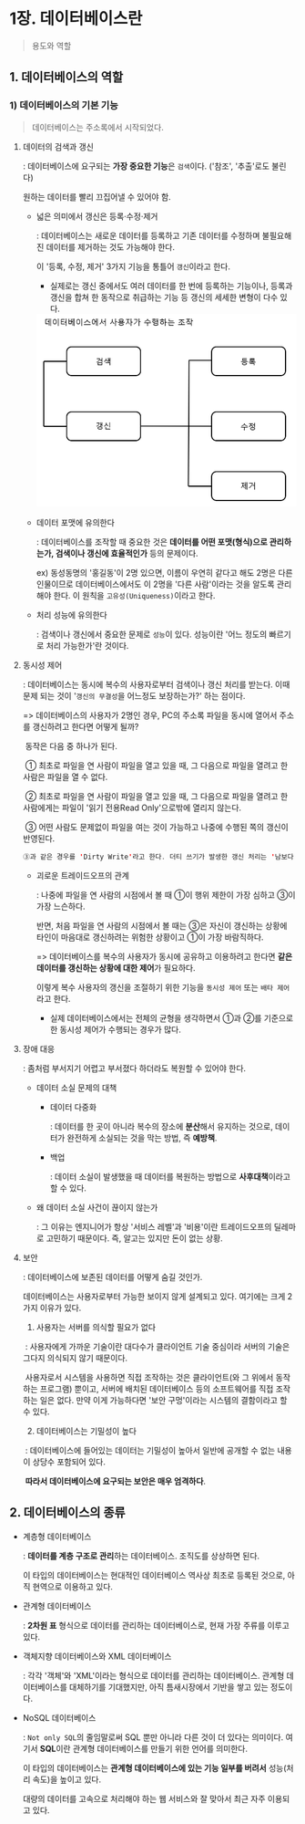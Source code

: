 # 1장. 데이터베이스란

> 용도와 역할

## 1. 데이터베이스의 역할

### 1) 데이터베이스의 기본 기능

> 데이터베이스는 주소록에서 시작되었다.

1. 데이터의 검색과 갱신

   : 데이터베이스에 요구되는 **가장 중요한 기능**은 `검색`이다. ('참조', '추출'로도 불린다)

   원하는 데이터를 빨리 끄집어낼 수 있어야 함.

   - 넓은 의미에서 갱신은 등록·수정·제거

     : 데이터베이스는 새로운 데이터를 등록하고 기존 데이터를 수정하며 불필요해진 데이터를 제거하는 것도 가능해야 한다.

     이 '등록, 수정, 제거' 3가지 기능을 통틀어 `갱신`이라고 한다.

     - 실제로는 갱신 중에서도 여러 데이터를 한 번에 등록하는 기능이나, 등록과 갱신을 합쳐 한 동작으로 취급하는 기능 등 갱신의 세세한 변형이 다수 있다.

     <img src="images/01_manipulation.PNG" style="zoom:80%;" />

   - 데이터 포맷에 유의한다

     : 데이터베이스를 조작할 때 중요한 것은 **데이터를 어떤 포맷(형식)으로 관리하는가, 검색이나 갱신에 효율적인가** 등의 문제이다.

     ex) 동성동명의 '홍길동'이 2명 있으면, 이름이 우연히 같다고 해도 2명은 다른 인물이므로 데이터베이스에서도 이 2명을 '다른 사람'이라는 것을 알도록 관리해야 한다. 이 원칙을 `고유성(Uniqueness)`이라고 한다.

   - 처리 성능에 유의한다

     : 검색이나 갱신에서 중요한 문제로 `성능`이 있다. 성능이란 '어느 정도의 빠르기로 처리 가능한가'란 것이다.

2. 동시성 제어

   : 데이터베이스는 동시에 복수의 사용자로부터 검색이나 갱신 처리를 받는다. 이때 문제 되는 것이 '`갱신의 무결성`을 어느정도 보장하는가?' 하는 점이다.

   => 데이터베이스의 사용자가 2명인 경우, PC의 주소록 파일을 동시에 열어서 주소를 갱신하려고 한다면 어떻게 될까?

   ​	동작은 다음 중 하나가 된다.

   ​	① 최초로 파일을 연 사람이 파일을 열고 있을 때, 그 다음으로 파일을 열려고 한 사람은 파일을 열 수 없다.

   ​	② 최초로 파일을 연 사람이 파일을 열고 있을 때, 그 다음으로 파일을 열려고 한 사람에게는 파일이 '읽기 전용Read Only'으로밖에 열리지 않는다.

   ​	③ 어떤 사람도 문제없이 파일을 여는 것이 가능하고 나중에 수행된 쪽의 갱신이 반영된다.

   ``` java
   ③과 같은 경우를 'Dirty Write'라고 한다. 더티 쓰기가 발생한 갱신 처리는 '남보다 늦게 손을 내밀어 이기는 가위바위보' 같은 것이다. 데이터베이스에서 이런 식의 제어는 일반적으로 데이터 무결성 관점에서 기피하는 경향이 있다.
   ```

   - 괴로운 트레이드오프의 관계

     : 나중에 파일을 연 사람의 시점에서 볼 때 ①이 행위 제한이 가장 심하고 ③이 가장 느슨하다.

     반면, 처음 파일을 연 사람의 시점에서 볼 때는 ③은 자신이 갱신하는 상황에 타인이 마음대로 갱신하려는 위험한 상황이고 ①이 가장 바람직하다.

     => 데이터베이스를 복수의 사용자가 동시에 공유하고 이용하려고 한다면 **같은 데이터를 갱신하는 상황에 대한 제어**가 필요하다.

     이렇게 복수 사용자의 갱신을 조절하기 위한 기능을 `동시성 제어` 또는 `배타 제어`라고 한다.

     - 실제 데이터베이스에서는 전체의 균형을 생각하면서 ①과 ②를 기준으로 한 동시성 제어가 수행되는 경우가 많다.

3. 장애 대응

   : 좀처럼 부서지기 어렵고 부서졌다 하더라도 복원할 수 있어야 한다.

   - 데이터 소실 문제의 대책

     - 데이터 다중화

       : 데이터를 한 곳이 아니라 복수의 장소에 **분산**해서 유지하는 것으로, 데이터가 완전하게 소실되는 것을 막는 방법, 즉 **예방책**.

     - 백업

       : 데이터 소실이 발생했을 때 데이터를 복원하는 방법으로 **사후대책**이라고 할 수 있다.

   - 왜 데이터 소실 사건이 끊이지 않는가

     : 그 이유는 엔지니어가 항상 '서비스 레벨'과 '비용'이란 트레이드오프의 딜레마로 고민하기 때문이다. 즉, 알고는 있지만 돈이 없는 상황.

4. 보안

   : 데이터베이스에 보존된 데이터를 어떻게 숨길 것인가.

   데이터베이스는 사용자로부터 가능한 보이지 않게 설계되고 있다. 여기에는 크게 2가지 이유가 있다.

   1) 사용자는 서버를 의식할 필요가 없다

   ​	: 사용자에게 가까운 기술이란 대다수가 클라이언트 기술 중심이라 서버의 기술은 그다지 의식되지 않기 때문이다.

   ​	사용자로서 시스템을 사용하면 직접 조작하는 것은 클라이언트(와 그 위에서 동작하는 프로그램) 뿐이고, 서버에 배치된 데이터베이스 등의 소프트웨어를 직접 조작하는 일은 없다. 만약 이게 가능하다면 '보안 구멍'이라는 시스템의 결함이라고 할 수 있다.

   2) 데이터베이스는 기밀성이 높다

   ​	: 데이터베이스에 들어있는 데이터는 기밀성이 높아서 일반에 공개할 수 없는 내용이 상당수 포함되어 있다.

   ​	**따라서 데이터베이스에 요구되는 보안은 매우 엄격하다**.



## 2. 데이터베이스의 종류

- 계층형 데이터베이스

  : **데이터를 계층 구조로 관리**하는 데이터베이스. 조직도를 상상하면 된다.
  
  이 타입의 데이터베이스는 현대적인 데이터베이스 역사상 최초로 등록된 것으로, 아직 현역으로 이용하고 있다.
  
- 관계형 데이터베이스

  : **2차원 표** 형식으로 데이터를 관리하는 데이터베이스로, 현재 가장 주류를 이루고 있다.

- 객체지향 데이터베이스와 XML 데이터베이스

  : 각각 '객체'와 'XML'이라는 형식으로 데이터를 관리하는 데이터베이스. 관계형 데이터베이스를 대체하기를 기대했지만, 아직 틈새시장에서 기반을 쌓고 있는 정도이다.

- NoSQL 데이터베이스

  : `Not only SQL`의 줄임말로써 SQL 뿐만 아니라 다른 것이 더 있다는 의미이다. 여기서 **SQL**이란 관계형 데이터베이스를 만들기 위한 언어를 의미한다.

  이 타입의 데이터베이스는 **관계형 데이터베이스에 있는 기능 일부를 버려서** 성능(처리 속도)을 높이고 있다.

  대량의 데이터를 고속으로 처리해야 하는 웹 서비스와 잘 맞아서 최근 자주 이용되고 있다.


